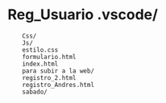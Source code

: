 # Reg_Usuario    .vscode/
        Css/
        Js/
        estilo.css
        formulario.html
        index.html
        para subir a la web/
        registro_2.html
        registro_Andres.html
        sabado/

